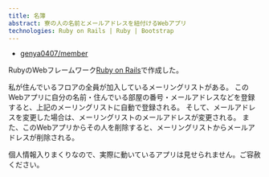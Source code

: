 ```yaml
---
title: 名簿
abstract: 寮の人の名前とメールアドレスを紐付けるWebアプリ
technologies: Ruby on Rails | Ruby | Bootstrap
---
```


- [genya0407/member](https://github.com/genya0407/member)

RubyのWebフレームワーク[Ruby on Rails](http://rubyonrails.org/)で作成した。

私が住んでいるフロアの全員が加入しているメーリングリストがある。
このWebアプリに自分の名前・住んでいる部屋の番号・メールアドレスなどを登録すると、上記のメーリングリストに自動で登録される。
そして、メールアドレスを変更した場合は、メーリングリストのメールアドレスが変更される。
また、このWebアプリからその人を削除すると、メーリングリストからメールアドレスが削除される。

個人情報入りまくりなので、実際に動いているアプリは見せられません。ご容赦ください。

